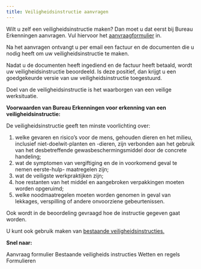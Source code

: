```yaml
---
title: Veiligheidsinstructie aanvragen
---
```


Wilt u zelf een veiligheidsinstructie maken? Dan moet u dat eerst bij Bureau Erkenningen aanvragen. Vul hiervoor het [aanvraagformulier](https://administratie.erkenningen.nl/Default.aspx?tabid=202) in.

Na het aanvragen ontvangt u per email een factuur en de documenten die u nodig heeft om uw veiligheidsinstructie te maken.

Nadat u de documenten heeft ingediend en de factuur heeft betaald, wordt uw veiligheidsinstructie beoordeeld. Is deze positief, dan krijgt u een goedgekeurde versie van uw veiligheidsinstructie toegestuurd.

Doel van de veiligheidsinstructie is het waarborgen van een veilige werksituatie.

**Voorwaarden van Bureau Erkenningen voor erkenning van een veiligheidsinstructie:**

De veiligheidsinstructie geeft ten minste voorlichting over:

1. welke gevaren en risico’s voor de mens, gehouden dieren en het milieu, inclusief niet-doelwit-planten en -dieren, zijn verbonden aan het gebruik van het desbetreffende gewasbeschermingsmiddel door de concrete handeling;
2. wat de symptomen van vergiftiging en de in voorkomend geval te nemen eerste-hulp- maatregelen zijn;
3. wat de veiligste werkpraktijken zijn;
4. hoe restanten van het middel en aangebroken verpakkingen moeten worden opgeruimd;
5. welke noodmaatregelen moeten worden genomen in geval van lekkages, verspilling of andere onvoorziene gebeurtenissen.

Ook wordt in de beoordeling gevraagd hoe de instructie gegeven gaat worden.

U kunt ook gebruik maken van [bestaande veiligheidsinstructies.](/licenties/welke-licenties-zijn-er/bestaande-veiligheidsinstructies)

**Snel naar:**

<link-container>
<link-button to="https://administratie.erkenningen.nl/Default.aspx?tabid=202">Aanvraag formulier</link-button>
<link-button to="/licenties/welke-licenties-zijn-er/bestaande-veiligheidsinstructies">Bestaande veiligheids instructies</link-button>
<link-button to="/licenties/wetten-en-regels">Wetten en regels</link-button>
<link-button to="/wat-wij-doen/formulieren">Formulieren</link-button>
</link-container>
